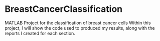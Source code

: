 # BreastCancerClassification
MATLAB Project for the classification of breast cancer cells
Within this project, I will show the code used to produced my results, along with the reports I created for each section.
